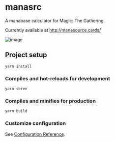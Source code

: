 # manasrc
A manabase calculator for Magic: The Gathering.

Currently available at http://manasource.cards/

![image](https://user-images.githubusercontent.com/1295802/167172076-f414eedd-44cb-4d2d-bcc7-2f753639ce7f.png)

## Project setup
```
yarn install
```

### Compiles and hot-reloads for development
```
yarn serve
```

### Compiles and minifies for production
```
yarn build
```

### Customize configuration
See [Configuration Reference](https://cli.vuejs.org/config/).
